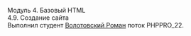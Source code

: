 Модуль 4. Базовый HTML<br>
4.9. Создание сайта<br>
Выполнил студент [Волотовский Роман](https://github.com/Volotovskii/4_9_1_HW_03) поток PHPPRO_22.